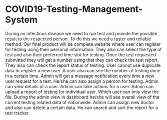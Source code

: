 # COVID19-Testing-Management-System
During an infectious disease we need to run test and provide the possible result to the respected person. To do this we need a faster and reliable method.   Our final product will be complete website where user can register for testing using their personal information. They also can select the type of test and also their preferred time slot for testing. Once the test requested submitted they will get a number using that they can check the test report. They also can check the report status of testing. User cannot use duplicate data to register a new user. A user also can see the number of testing done in a certain time. Admin will get a message notification every time a new user request for a test. He/she can also assign a person for testing. Admin can view details of a user. Admin can take actions for a user. Admin can upload a report of testing for individual user. Which user can only view the file. During the admin view in dashboard he/she will see overall view of the current testing related data of nationwide. Admin can assign new doctor and also can delete a certain data. He can search and sort the report for a test tracker.
